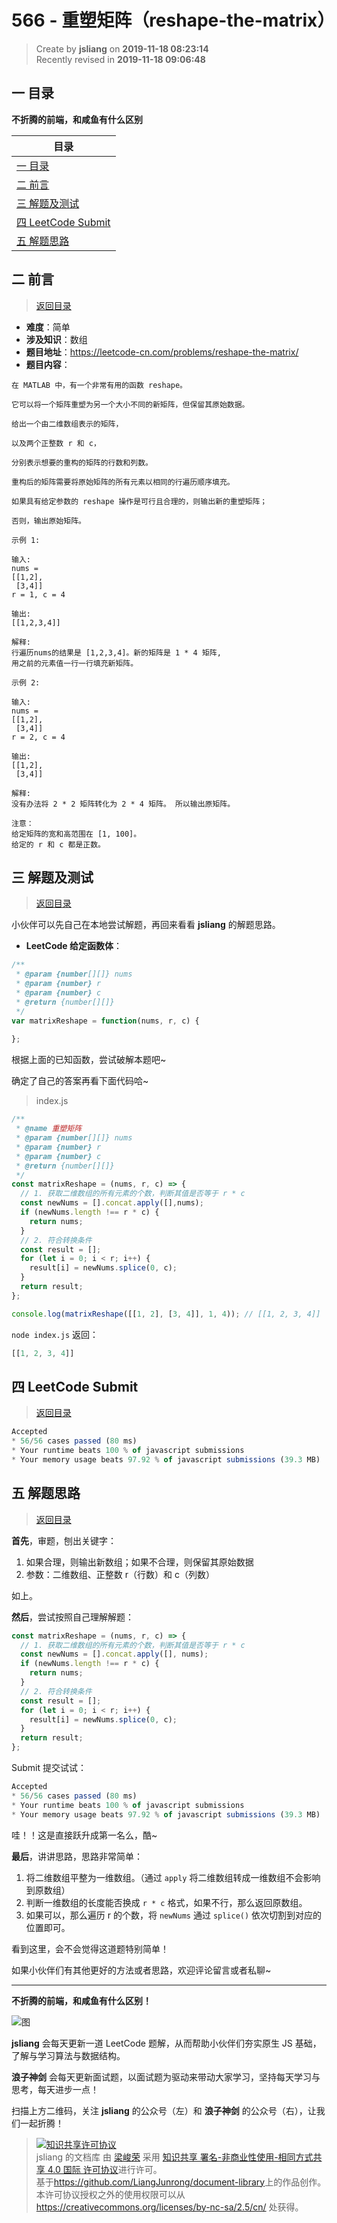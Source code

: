 566 - 重塑矩阵（reshape-the-matrix）
===

> Create by **jsliang** on **2019-11-18 08:23:14**  
> Recently revised in **2019-11-18 09:06:48**

## <a name="chapter-one" id="chapter-one"></a>一 目录

**不折腾的前端，和咸鱼有什么区别**

| 目录 |
| --- | 
| [一 目录](#chapter-one) | 
| <a name="catalog-chapter-two" id="catalog-chapter-two"></a>[二 前言](#chapter-two) |
| <a name="catalog-chapter-three" id="catalog-chapter-three"></a>[三 解题及测试](#chapter-three) |
| <a name="catalog-chapter-four" id="catalog-chapter-four"></a>[四 LeetCode Submit](#chapter-four) |
| <a name="catalog-chapter-five" id="catalog-chapter-five"></a>[五 解题思路](#chapter-five) |

## <a name="chapter-two" id="chapter-two"></a>二 前言

> [返回目录](#chapter-one)

* **难度**：简单
* **涉及知识**：数组
* **题目地址**：https://leetcode-cn.com/problems/reshape-the-matrix/
* **题目内容**：

```
在 MATLAB 中，有一个非常有用的函数 reshape。

它可以将一个矩阵重塑为另一个大小不同的新矩阵，但保留其原始数据。

给出一个由二维数组表示的矩阵，

以及两个正整数 r 和 c，

分别表示想要的重构的矩阵的行数和列数。

重构后的矩阵需要将原始矩阵的所有元素以相同的行遍历顺序填充。

如果具有给定参数的 reshape 操作是可行且合理的，则输出新的重塑矩阵；

否则，输出原始矩阵。

示例 1:

输入: 
nums = 
[[1,2],
 [3,4]]
r = 1, c = 4

输出: 
[[1,2,3,4]]

解释:
行遍历nums的结果是 [1,2,3,4]。新的矩阵是 1 * 4 矩阵, 
用之前的元素值一行一行填充新矩阵。

示例 2:

输入: 
nums = 
[[1,2],
 [3,4]]
r = 2, c = 4

输出: 
[[1,2],
 [3,4]]

解释:
没有办法将 2 * 2 矩阵转化为 2 * 4 矩阵。 所以输出原矩阵。

注意：
给定矩阵的宽和高范围在 [1, 100]。
给定的 r 和 c 都是正数。
```

## <a name="chapter-three" id="chapter-three"></a>三 解题及测试

> [返回目录](#chapter-one)

小伙伴可以先自己在本地尝试解题，再回来看看 **jsliang** 的解题思路。

* **LeetCode 给定函数体**：

```js
/**
 * @param {number[][]} nums
 * @param {number} r
 * @param {number} c
 * @return {number[][]}
 */
var matrixReshape = function(nums, r, c) {
    
};
```

根据上面的已知函数，尝试破解本题吧~

确定了自己的答案再看下面代码哈~

> index.js

```js
/**
 * @name 重塑矩阵
 * @param {number[][]} nums
 * @param {number} r
 * @param {number} c
 * @return {number[][]}
 */
const matrixReshape = (nums, r, c) => {
  // 1. 获取二维数组的所有元素的个数，判断其值是否等于 r * c
  const newNums = [].concat.apply([],nums);
  if (newNums.length !== r * c) {
    return nums;
  }
  // 2. 符合转换条件
  const result = [];
  for (let i = 0; i < r; i++) {
    result[i] = newNums.splice(0, c);
  }
  return result;
};

console.log(matrixReshape([[1, 2], [3, 4]], 1, 4)); // [[1, 2, 3, 4]]
```

`node index.js` 返回：

```js
[[1, 2, 3, 4]]
```

## <a name="chapter-four" id="chapter-four"></a>四 LeetCode Submit

> [返回目录](#chapter-one)

```js
Accepted
* 56/56 cases passed (80 ms)
* Your runtime beats 100 % of javascript submissions
* Your memory usage beats 97.92 % of javascript submissions (39.3 MB)
```

## <a name="chapter-five" id="chapter-five"></a>五 解题思路

> [返回目录](#chapter-one)

**首先**，审题，刨出关键字：

1. 如果合理，则输出新数组；如果不合理，则保留其原始数据
2. 参数：二维数组、正整数 r（行数）和 c（列数）

如上。

**然后**，尝试按照自己理解解题：

```js
const matrixReshape = (nums, r, c) => {
  // 1. 获取二维数组的所有元素的个数，判断其值是否等于 r * c
  const newNums = [].concat.apply([], nums);
  if (newNums.length !== r * c) {
    return nums;
  }
  // 2. 符合转换条件
  const result = [];
  for (let i = 0; i < r; i++) {
    result[i] = newNums.splice(0, c);
  }
  return result;
};
```

Submit 提交试试：

```js
Accepted
* 56/56 cases passed (80 ms)
* Your runtime beats 100 % of javascript submissions
* Your memory usage beats 97.92 % of javascript submissions (39.3 MB)
```

哇！！这是直接跃升成第一名么，酷~

**最后**，讲讲思路，思路非常简单：

1. 将二维数组平整为一维数组。（通过 `apply` 将二维数组转成一维数组不会影响到原数组）
2. 判断一维数组的长度能否换成 `r * c` 格式，如果不行，那么返回原数组。
3. 如果可以，那么遍历 r 的个数，将 `newNums` 通过 `splice()` 依次切割到对应的位置即可。

看到这里，会不会觉得这道题特别简单！

如果小伙伴们有其他更好的方法或者思路，欢迎评论留言或者私聊~

---

**不折腾的前端，和咸鱼有什么区别！**

![图](../../../public-repertory/img/z-index-small.png)

**jsliang** 会每天更新一道 LeetCode 题解，从而帮助小伙伴们夯实原生 JS 基础，了解与学习算法与数据结构。

**浪子神剑** 会每天更新面试题，以面试题为驱动来带动大家学习，坚持每天学习与思考，每天进步一点！

扫描上方二维码，关注 **jsliang** 的公众号（左）和 **浪子神剑** 的公众号（右），让我们一起折腾！

> <a rel="license" href="http://creativecommons.org/licenses/by-nc-sa/4.0/"><img alt="知识共享许可协议" style="border-width:0" src="https://i.creativecommons.org/l/by-nc-sa/4.0/88x31.png" /></a><br /><span xmlns:dct="http://purl.org/dc/terms/" property="dct:title">jsliang 的文档库</span> 由 <a xmlns:cc="http://creativecommons.org/ns#" href="https://github.com/LiangJunrong/document-library" property="cc:attributionName" rel="cc:attributionURL">梁峻荣</a> 采用 <a rel="license" href="http://creativecommons.org/licenses/by-nc-sa/4.0/">知识共享 署名-非商业性使用-相同方式共享 4.0 国际 许可协议</a>进行许可。<br />基于<a xmlns:dct="http://purl.org/dc/terms/" href="https://github.com/LiangJunrong/document-library" rel="dct:source">https://github.com/LiangJunrong/document-library</a>上的作品创作。<br />本许可协议授权之外的使用权限可以从 <a xmlns:cc="http://creativecommons.org/ns#" href="https://creativecommons.org/licenses/by-nc-sa/2.5/cn/" rel="cc:morePermissions">https://creativecommons.org/licenses/by-nc-sa/2.5/cn/</a> 处获得。